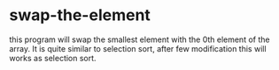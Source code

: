 # swap-the-element
this program will swap the smallest element with the 0th element of the array. It is quite similar to selection sort, after few modification this will works as selection sort.
